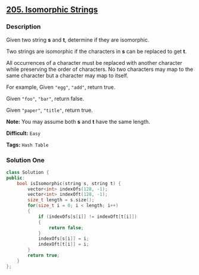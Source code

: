 ## [205. Isomorphic Strings](https://leetcode.com/problems/isomorphic-strings/#/description)

### Description

Given two string **s** and **t**, determine if they are isomorphic.

Two strings are isomorphic if the characters in **s** can be replaced to get **t**.

All occurrences of a character must be replaced with another character while preserving the order of characters. No two characters may map to the same character but a character may map to itself.

For example,
Given `"egg"`, `"add"`, return true.

Given `"foo"`, `"bar"`, return false.

Given `"paper"`, `"title"`, return true.

**Note:**
You may assume both **s** and **t** have the same length.



**Difficult:** `Easy`

**Tags:** `Hash Table`



### Solution One

```c++
class Solution {
public:
    bool isIsomorphic(string s, string t) {
        vector<int> indexOfs(128, -1);
        vector<int> indexOft(128, -1);
        size_t length = s.size();
        for(size_t i = 0; i < length; i++)
        {
            if (indexOfs[s[i]] != indexOft[t[i]])
            {
                return false;
            }
            indexOfs[s[i]] = i;
            indexOft[t[i]] = i;
        }
        return true;
    }
};
```



